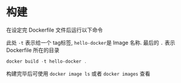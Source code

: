 # 构建

在设定完 Dockerfile 文件后运行以下命令

此处 `-t` 表示给一个 tag标签, `hello-docker`是 Image 名称. 最后的 `.` 表示 Dockerfile 所在的目录

```powershell
docker build -t hello-docker .
```

构建完毕后可使用 `docker image ls` 或者 `docker images` 查看
